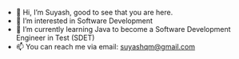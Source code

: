 - 👋 Hi, I’m Suyash, good to see that you are here.
- 👀 I’m interested in Software Development
- 🌱 I’m currently learning Java to become a Software Development Engineer in Test (SDET)
- 📫 You can reach me via email: suyashqm@gmail.com

<!---
SuyashsGit/SuyashsGit is a ✨ special ✨ repository because its `README.md` (this file) appears on your GitHub profile.
You can click the Preview link to take a look at your changes.
--->
